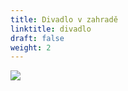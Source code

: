 ```yaml
---
title: Divadlo v zahradě
linktitle: divadlo
draft: false
weight: 2
---
```

![](/assets/media/banery_brez-1-.jpg)
